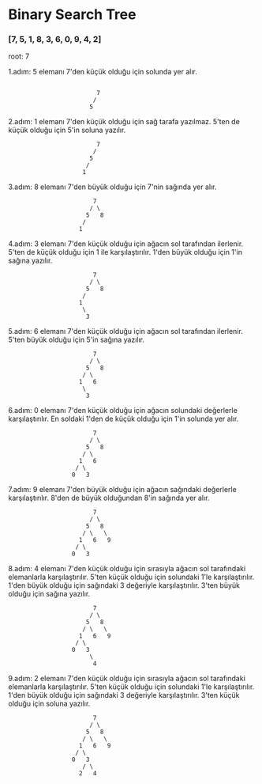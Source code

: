 # Binary Search Tree
### **[7, 5, 1, 8, 3, 6, 0, 9, 4, 2]** </p>
root: 7 </p>

1.adım: 5 elemanı 7'den küçük olduğu için solunda yer alır. 
```
    
                         7
                        /   
                       5
```
    


2.adım: 1 elemanı 7'den küçük olduğu için sağ tarafa yazılmaz. 5'ten de küçük olduğu için 5'in soluna yazılır.
```
                         7
                        / 
                       5
                      /
                     1
```


3.adım: 8 elemanı 7'den büyük olduğu için 7'nin sağında yer alır.
```
                        7
                       / \
                      5   8
                     /
                    1    
```
4.adım: 3 elemanı 7'den küçük olduğu için ağacın sol tarafından ilerlenir. 5'ten de küçük olduğu için 1 ile karşılaştırılır. 1'den büyük olduğu için 1'in sağına yazılır.
```  
                        7
                       / \
                      5   8
                     /
                    1
                     \
                      3    
```
5.adım: 6 elemanı 7'den küçük olduğu için ağacın sol tarafından ilerlenir. 5'ten büyük olduğu için 5'in sağına yazılır.
```
                        7
                       / \
                      5   8
                     / \
                    1   6
                     \
                      3   
```
6.adım: 0 elemanı 7'den küçük olduğu için ağacın solundaki değerlerle karşılaştırılır. En soldaki 1'den de küçük olduğu için 1'in solunda yer alır.
```
                        7
                       / \
                      5   8
                     / \
                    1   6
                   / \
                  0   3 
```
7.adım: 9 elemanı 7'den büyük olduğu için ağacın sağındaki değerlerle karşılaştırılır. 8'den de büyük olduğundan 8'in sağında yer alır.
```
                        7
                       / \
                      5   8
                     / \   \
                    1   6   9
                   / \
                  0   3
```
8.adım: 4 elemanı 7'den küçük olduğu için sırasıyla ağacın sol tarafındaki elemanlarla karşılaştırılır. 5'ten küçük olduğu için solundaki 1'le karşılaştırılır. 1'den büyük olduğu için sağındaki 3 değeriyle karşılaştırılır. 3'ten büyük olduğu için sağına yazılır.
```
                        7
                       / \
                      5   8
                     / \   \
                    1   6   9
                   / \
                  0   3
                       \
                        4
```
9.adım: 2 elemanı 7'den küçük olduğu için sırasıyla ağacın sol tarafındaki elemanlarla karşılaştırılır. 5'ten küçük olduğu için solundaki 1'le karşılaştırılır. 1'den büyük olduğu için sağındaki 3 değeriyle karşılaştırılır. 3'ten küçük olduğu için soluna yazılır.
```
                        7
                       / \
                      5   8
                     / \   \
                    1   6   9
                   / \
                  0   3
                     / \
                    2   4
```

